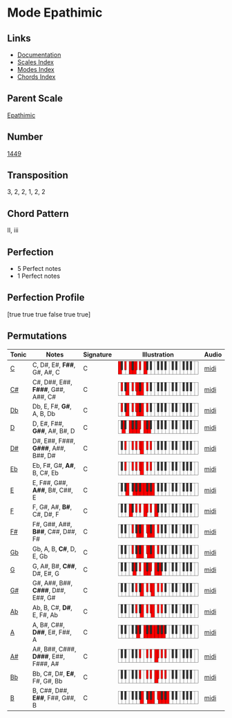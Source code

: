 # Mode Epathimic

## Links

- [Documentation](README.md)
- [Scales Index](Scales.md)
- [Modes Index](Modes.md)
- [Chords Index](Chords.md)

## Parent Scale

[Epathimic](ScaleEpathimic.md)

## Number

[1449](https://ianring.com/musictheory/scales/1449)

## Transposition

3, 2, 2, 1, 2, 2

## Chord Pattern

II, iii

## Perfection

- 5 Perfect notes
- 1 Perfect notes

## Perfection Profile

[true true true false true true]

## Permutations

| Tonic | Notes | Signature | Illustration | Audio |
|-------|-------|-----------|--------------|-------|
| [C](ModeCNaturalEpathimic.md) | C, D#, E#, **F##**, G#, A#, C | C | ![CNaturalEpathimic](ModeCNaturalEpathimic.png) | [midi](https://github.com/edipermadi/music/blob/main/docs/ModeCNaturalEpathimic.mid?raw=true) |
| [C#](ModeCSharpEpathimic.md) | C#, D##, E##, **F###**, G##, A##, C# | C | ![CSharpEpathimic](ModeCSharpEpathimic.png) | [midi](https://github.com/edipermadi/music/blob/main/docs/ModeCSharpEpathimic.mid?raw=true) |
| [Db](ModeDFlatEpathimic.md) | Db, E, F#, **G#**, A, B, Db | C | ![DFlatEpathimic](ModeDFlatEpathimic.png) | [midi](https://github.com/edipermadi/music/blob/main/docs/ModeDFlatEpathimic.mid?raw=true) |
| [D](ModeDNaturalEpathimic.md) | D, E#, F##, **G##**, A#, B#, D | C | ![DNaturalEpathimic](ModeDNaturalEpathimic.png) | [midi](https://github.com/edipermadi/music/blob/main/docs/ModeDNaturalEpathimic.mid?raw=true) |
| [D#](ModeDSharpEpathimic.md) | D#, E##, F###, **G###**, A##, B##, D# | C | ![DSharpEpathimic](ModeDSharpEpathimic.png) | [midi](https://github.com/edipermadi/music/blob/main/docs/ModeDSharpEpathimic.mid?raw=true) |
| [Eb](ModeEFlatEpathimic.md) | Eb, F#, G#, **A#**, B, C#, Eb | C | ![EFlatEpathimic](ModeEFlatEpathimic.png) | [midi](https://github.com/edipermadi/music/blob/main/docs/ModeEFlatEpathimic.mid?raw=true) |
| [E](ModeENaturalEpathimic.md) | E, F##, G##, **A##**, B#, C##, E | C | ![ENaturalEpathimic](ModeENaturalEpathimic.png) | [midi](https://github.com/edipermadi/music/blob/main/docs/ModeENaturalEpathimic.mid?raw=true) |
| [F](ModeFNaturalEpathimic.md) | F, G#, A#, **B#**, C#, D#, F | C | ![FNaturalEpathimic](ModeFNaturalEpathimic.png) | [midi](https://github.com/edipermadi/music/blob/main/docs/ModeFNaturalEpathimic.mid?raw=true) |
| [F#](ModeFSharpEpathimic.md) | F#, G##, A##, **B##**, C##, D##, F# | C | ![FSharpEpathimic](ModeFSharpEpathimic.png) | [midi](https://github.com/edipermadi/music/blob/main/docs/ModeFSharpEpathimic.mid?raw=true) |
| [Gb](ModeGFlatEpathimic.md) | Gb, A, B, **C#**, D, E, Gb | C | ![GFlatEpathimic](ModeGFlatEpathimic.png) | [midi](https://github.com/edipermadi/music/blob/main/docs/ModeGFlatEpathimic.mid?raw=true) |
| [G](ModeGNaturalEpathimic.md) | G, A#, B#, **C##**, D#, E#, G | C | ![GNaturalEpathimic](ModeGNaturalEpathimic.png) | [midi](https://github.com/edipermadi/music/blob/main/docs/ModeGNaturalEpathimic.mid?raw=true) |
| [G#](ModeGSharpEpathimic.md) | G#, A##, B##, **C###**, D##, E##, G# | C | ![GSharpEpathimic](ModeGSharpEpathimic.png) | [midi](https://github.com/edipermadi/music/blob/main/docs/ModeGSharpEpathimic.mid?raw=true) |
| [Ab](ModeAFlatEpathimic.md) | Ab, B, C#, **D#**, E, F#, Ab | C | ![AFlatEpathimic](ModeAFlatEpathimic.png) | [midi](https://github.com/edipermadi/music/blob/main/docs/ModeAFlatEpathimic.mid?raw=true) |
| [A](ModeANaturalEpathimic.md) | A, B#, C##, **D##**, E#, F##, A | C | ![ANaturalEpathimic](ModeANaturalEpathimic.png) | [midi](https://github.com/edipermadi/music/blob/main/docs/ModeANaturalEpathimic.mid?raw=true) |
| [A#](ModeASharpEpathimic.md) | A#, B##, C###, **D###**, E##, F###, A# | C | ![ASharpEpathimic](ModeASharpEpathimic.png) | [midi](https://github.com/edipermadi/music/blob/main/docs/ModeASharpEpathimic.mid?raw=true) |
| [Bb](ModeBFlatEpathimic.md) | Bb, C#, D#, **E#**, F#, G#, Bb | C | ![BFlatEpathimic](ModeBFlatEpathimic.png) | [midi](https://github.com/edipermadi/music/blob/main/docs/ModeBFlatEpathimic.mid?raw=true) |
| [B](ModeBNaturalEpathimic.md) | B, C##, D##, **E##**, F##, G##, B | C | ![BNaturalEpathimic](ModeBNaturalEpathimic.png) | [midi](https://github.com/edipermadi/music/blob/main/docs/ModeBNaturalEpathimic.mid?raw=true) |
